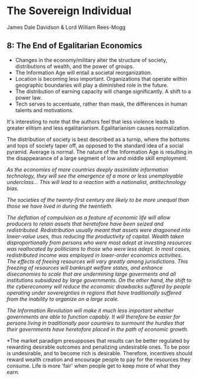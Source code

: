 The Sovereign Individual
=====
James Dale Davidson & Lord William Rees-Mogg

8: The End of Egalitarian Economics
-----

- Changes in the economy/military alter the structure of society, distributions of wealth, and the power of groups.
- The Information Age will entail a societal reorganization.
- Location is becoming less important. Organizations that operate within geographic boundaries will play a diminished role in the future.
- The distribution of earning capacity will change significantly. A shift to a power law.
- Tech serves to accentuate, rather than mask, the differences in human talents and motivations.

It's interesting to note that the authors feel that less violence leads to greater elitism and less egalitarianism. Egalitarianism causes normalization.

The distribution of society is best described as a turnip, where the bottoms and tops of society taper off, as opposed to the standard idea of a social pyramid. Average is normal. The nature of the Information Age is resulting in the disappearance of a large segment of low and middle skill employment.

*As the economies of more countries deeply assimilate information technology, they will see the emergence of a more or less unemployable underclass... This will lead to a reaction with a nationalist, antitechnology bias.*

*The societies of the twenty-first century are likely to be more unequal than those we have lived in during the twentieth.*

*The deflation of compulsion as a feature of economic life will allow producers to retain assets that heretofore have been seized and redistributed. Redistribution usually meant that assets were dragooned into lower-value uses, thus reducing the productivity of capital. Wealth taken disproportionally from persons who were most adept at investing resources was reallocated by politicians to those who were less adept. In most cases, redistributed income was employed in lower-order economics activities. The effects of freeing resources will vary greatly among jurisdictions. This freezing of resources will bankrupt welfare states, and enhance diseconomies to scale that are undermining large goverments and all institutions subsidized by large governments. On the other hand, the shift to the cybereconomy will reduce the economic drawbacks suffered by people operating under sovereignties in regions that have traditionally suffered from the inability to organize on a large scale.*

*The Information Revolution will make it much less important whether governments are able to function capably. It will therefore be easier for persons living in traditionally poor countries to surmount the hurdles that their governments have heretofore placed in the path of economic growth.*

*The market paradigm presupposes that results can be better regulated by rewarding desirable outcomes and penalizing undesirable ones. To be poor is undesirable, and to become rich is desirable. Therefore, incentives should reward wealth creation and encourage people to pay for the resources they consume. Life is more 'fair' when people get to keep more of what they earn.
